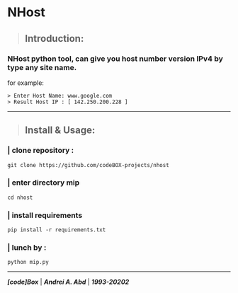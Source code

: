 # **NHost**
> ## **Introduction**:
### NHost python tool, can give you host number version **IPv4** by type any site name.
for example:
```
> Enter Host Name: www.google.com
> Result Host IP : [ 142.250.200.228 ]
``` 
---
> ## **Install & Usage**:
### **| clone repository :**
```git clone https://github.com/codeBOX-projects/nhost```
### **| enter directory mip**
```cd nhost```
### **| install requirements**
```pip install -r requirements.txt ```
### **| lunch by :**
```python mip.py```

---
***[code]Box*** | ***Andrei A. Abd*** | ***1993-20202***